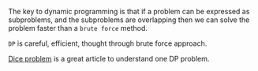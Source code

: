 The key to dynamic programming is that if a problem can be expressed as subproblems, and the subproblems are overlapping
then we can solve the problem faster than a `brute force` method.

`DP` is careful, efficient, thought through brute force approach.

[Dice problem](http://www.geeksforgeeks.org/dice-throw-problem/) is a great article to understand one DP problem.